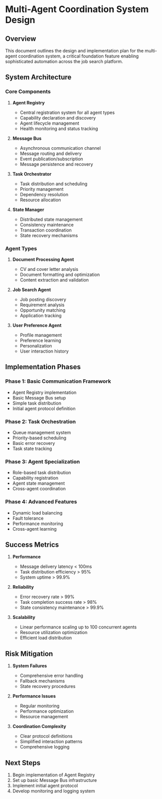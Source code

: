 # Multi-Agent Coordination System Design

## Overview
This document outlines the design and implementation plan for the multi-agent coordination system, a critical foundation feature enabling sophisticated automation across the job search platform.

## System Architecture

### Core Components

1. **Agent Registry**
   - Central registration system for all agent types
   - Capability declaration and discovery
   - Agent lifecycle management
   - Health monitoring and status tracking

2. **Message Bus**
   - Asynchronous communication channel
   - Message routing and delivery
   - Event publication/subscription
   - Message persistence and recovery

3. **Task Orchestrator**
   - Task distribution and scheduling
   - Priority management
   - Dependency resolution
   - Resource allocation

4. **State Manager**
   - Distributed state management
   - Consistency maintenance
   - Transaction coordination
   - State recovery mechanisms

### Agent Types

1. **Document Processing Agent**
   - CV and cover letter analysis
   - Document formatting and optimization
   - Content extraction and validation

2. **Job Search Agent**
   - Job posting discovery
   - Requirement analysis
   - Opportunity matching
   - Application tracking

3. **User Preference Agent**
   - Profile management
   - Preference learning
   - Personalization
   - User interaction history

## Implementation Phases

### Phase 1: Basic Communication Framework
- Agent Registry implementation
- Basic Message Bus setup
- Simple task distribution
- Initial agent protocol definition

### Phase 2: Task Orchestration
- Queue management system
- Priority-based scheduling
- Basic error recovery
- Task state tracking

### Phase 3: Agent Specialization
- Role-based task distribution
- Capability registration
- Agent state management
- Cross-agent coordination

### Phase 4: Advanced Features
- Dynamic load balancing
- Fault tolerance
- Performance monitoring
- Cross-agent learning

## Success Metrics

1. **Performance**
   - Message delivery latency < 100ms
   - Task distribution efficiency > 95%
   - System uptime > 99.9%

2. **Reliability**
   - Error recovery rate > 99%
   - Task completion success rate > 98%
   - State consistency maintenance > 99.9%

3. **Scalability**
   - Linear performance scaling up to 100 concurrent agents
   - Resource utilization optimization
   - Efficient load distribution

## Risk Mitigation

1. **System Failures**
   - Comprehensive error handling
   - Fallback mechanisms
   - State recovery procedures

2. **Performance Issues**
   - Regular monitoring
   - Performance optimization
   - Resource management

3. **Coordination Complexity**
   - Clear protocol definitions
   - Simplified interaction patterns
   - Comprehensive logging

## Next Steps

1. Begin implementation of Agent Registry
2. Set up basic Message Bus infrastructure
3. Implement initial agent protocol
4. Develop monitoring and logging system 